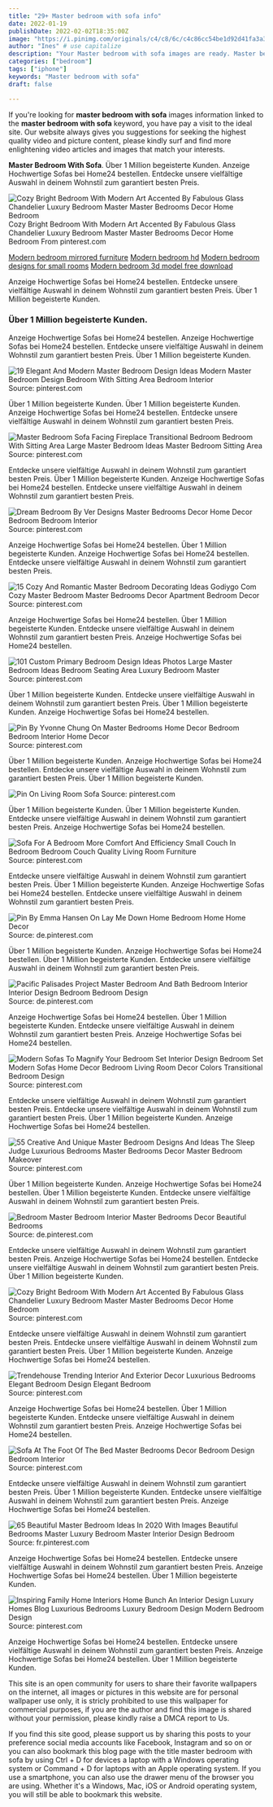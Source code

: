 ```yaml
---
title: "29+ Master bedroom with sofa info"
date: 2022-01-19
publishDate: 2022-02-02T18:35:00Z
image: "https://i.pinimg.com/originals/c4/c8/6c/c4c86cc54be1d92d41fa3a3244bf97cd.jpg"
author: "Ines" # use capitalize
description: "Your Master bedroom with sofa images are ready. Master bedroom with sofa are a topic that is being searched for and liked by netizens now. You can Get the Master bedroom with sofa files here. Get all free photos."
categories: ["bedroom"]
tags: ["iphone"]
keywords: "Master bedroom with sofa"
draft: false

---
```


If you're looking for **master bedroom with sofa** images information linked to the **master bedroom with sofa** keyword, you have pay a visit to the ideal  site.  Our website always  gives you  suggestions  for seeking  the highest  quality video and picture  content, please kindly surf and find more enlightening video articles and images  that match your interests.

**Master Bedroom With Sofa**. Über 1 Million begeisterte Kunden. Anzeige Hochwertige Sofas bei Home24 bestellen. Entdecke unsere vielfältige Auswahl in deinem Wohnstil zum garantiert besten Preis.

![Cozy Bright Bedroom With Modern Art Accented By Fabulous Glass Chandelier Luxury Bedroom Master Master Bedrooms Decor Home Bedroom](https://i.pinimg.com/originals/a7/8a/01/a78a01d81d6b642d59d11548bc17250c.jpg "Cozy Bright Bedroom With Modern Art Accented By Fabulous Glass Chandelier Luxury Bedroom Master Master Bedrooms Decor Home Bedroom")
Cozy Bright Bedroom With Modern Art Accented By Fabulous Glass Chandelier Luxury Bedroom Master Master Bedrooms Decor Home Bedroom From pinterest.com

[Modern bedroom mirrored furniture](/modern-bedroom-mirrored-furniture/)
[Modern bedroom hd](/modern-bedroom-hd/)
[Modern bedroom designs for small rooms](/modern-bedroom-designs-for-small-rooms/)
[Modern bedroom 3d model free download](/modern-bedroom-3d-model-free-download/)

Anzeige Hochwertige Sofas bei Home24 bestellen. Entdecke unsere vielfältige Auswahl in deinem Wohnstil zum garantiert besten Preis. Über 1 Million begeisterte Kunden.

### Über 1 Million begeisterte Kunden.

Anzeige Hochwertige Sofas bei Home24 bestellen. Anzeige Hochwertige Sofas bei Home24 bestellen. Entdecke unsere vielfältige Auswahl in deinem Wohnstil zum garantiert besten Preis. Über 1 Million begeisterte Kunden.


![19 Elegant And Modern Master Bedroom Design Ideas Modern Master Bedroom Design Bedroom With Sitting Area Bedroom Interior](https://i.pinimg.com/originals/92/fb/29/92fb2933ae74ab78fccc613ec6b389b7.jpg "19 Elegant And Modern Master Bedroom Design Ideas Modern Master Bedroom Design Bedroom With Sitting Area Bedroom Interior")
Source: pinterest.com

Über 1 Million begeisterte Kunden. Über 1 Million begeisterte Kunden. Anzeige Hochwertige Sofas bei Home24 bestellen. Entdecke unsere vielfältige Auswahl in deinem Wohnstil zum garantiert besten Preis.

![Master Bedroom Sofa Facing Fireplace Transitional Bedroom Bedroom With Sitting Area Large Master Bedroom Ideas Master Bedroom Sitting Area](https://i.pinimg.com/originals/9b/81/96/9b819664a929557c51e6d8f568d35702.jpg "Master Bedroom Sofa Facing Fireplace Transitional Bedroom Bedroom With Sitting Area Large Master Bedroom Ideas Master Bedroom Sitting Area")
Source: pinterest.com

Entdecke unsere vielfältige Auswahl in deinem Wohnstil zum garantiert besten Preis. Über 1 Million begeisterte Kunden. Anzeige Hochwertige Sofas bei Home24 bestellen. Entdecke unsere vielfältige Auswahl in deinem Wohnstil zum garantiert besten Preis.

![Dream Bedroom By Ver Designs Master Bedrooms Decor Home Decor Bedroom Bedroom Interior](https://i.pinimg.com/originals/ff/a3/e1/ffa3e1c24421402d62832befe9334890.jpg "Dream Bedroom By Ver Designs Master Bedrooms Decor Home Decor Bedroom Bedroom Interior")
Source: pinterest.com

Anzeige Hochwertige Sofas bei Home24 bestellen. Über 1 Million begeisterte Kunden. Anzeige Hochwertige Sofas bei Home24 bestellen. Entdecke unsere vielfältige Auswahl in deinem Wohnstil zum garantiert besten Preis.

![15 Cozy And Romantic Master Bedroom Decorating Ideas Godiygo Com Cozy Master Bedroom Master Bedrooms Decor Apartment Bedroom Decor](https://i.pinimg.com/originals/61/b6/0e/61b60ebe9604bd333f46a9fe38cc47af.jpg "15 Cozy And Romantic Master Bedroom Decorating Ideas Godiygo Com Cozy Master Bedroom Master Bedrooms Decor Apartment Bedroom Decor")
Source: pinterest.com

Anzeige Hochwertige Sofas bei Home24 bestellen. Über 1 Million begeisterte Kunden. Entdecke unsere vielfältige Auswahl in deinem Wohnstil zum garantiert besten Preis. Anzeige Hochwertige Sofas bei Home24 bestellen.

![101 Custom Primary Bedroom Design Ideas Photos Large Master Bedroom Ideas Bedroom Seating Area Luxury Bedroom Master](https://i.pinimg.com/originals/f8/49/ae/f849aeff0e98a81c4f30a6fdbedf2e44.jpg "101 Custom Primary Bedroom Design Ideas Photos Large Master Bedroom Ideas Bedroom Seating Area Luxury Bedroom Master")
Source: pinterest.com

Über 1 Million begeisterte Kunden. Entdecke unsere vielfältige Auswahl in deinem Wohnstil zum garantiert besten Preis. Über 1 Million begeisterte Kunden. Anzeige Hochwertige Sofas bei Home24 bestellen.

![Pin By Yvonne Chung On Master Bedrooms Home Decor Bedroom Bedroom Interior Home Decor](https://i.pinimg.com/originals/d1/62/bb/d162bbd34ef01c5a4e53defe89173a4a.jpg "Pin By Yvonne Chung On Master Bedrooms Home Decor Bedroom Bedroom Interior Home Decor")
Source: pinterest.com

Über 1 Million begeisterte Kunden. Anzeige Hochwertige Sofas bei Home24 bestellen. Entdecke unsere vielfältige Auswahl in deinem Wohnstil zum garantiert besten Preis. Über 1 Million begeisterte Kunden.

![Pin On Living Room Sofa](https://i.pinimg.com/originals/32/93/ae/3293aeebbb4d2353cf2d649ed52b2a3a.jpg "Pin On Living Room Sofa")
Source: pinterest.com

Über 1 Million begeisterte Kunden. Über 1 Million begeisterte Kunden. Entdecke unsere vielfältige Auswahl in deinem Wohnstil zum garantiert besten Preis. Anzeige Hochwertige Sofas bei Home24 bestellen.

![Sofa For A Bedroom More Comfort And Efficiency Small Couch In Bedroom Bedroom Couch Quality Living Room Furniture](https://i.pinimg.com/originals/41/61/65/4161653b7650ff75d573d65eb469c266.jpg "Sofa For A Bedroom More Comfort And Efficiency Small Couch In Bedroom Bedroom Couch Quality Living Room Furniture")
Source: pinterest.com

Entdecke unsere vielfältige Auswahl in deinem Wohnstil zum garantiert besten Preis. Über 1 Million begeisterte Kunden. Anzeige Hochwertige Sofas bei Home24 bestellen. Entdecke unsere vielfältige Auswahl in deinem Wohnstil zum garantiert besten Preis.

![Pin By Emma Hansen On Lay Me Down Home Bedroom Home Home Decor](https://i.pinimg.com/originals/ca/2a/2d/ca2a2d13b88ab860a823582d4ff238f0.jpg "Pin By Emma Hansen On Lay Me Down Home Bedroom Home Home Decor")
Source: de.pinterest.com

Über 1 Million begeisterte Kunden. Anzeige Hochwertige Sofas bei Home24 bestellen. Über 1 Million begeisterte Kunden. Entdecke unsere vielfältige Auswahl in deinem Wohnstil zum garantiert besten Preis.

![Pacific Palisades Project Master Bedroom And Bath Bedroom Interior Interior Design Bedroom Bedroom Design](https://i.pinimg.com/originals/61/6d/9b/616d9be1e106c45672e759d2e81576a1.jpg "Pacific Palisades Project Master Bedroom And Bath Bedroom Interior Interior Design Bedroom Bedroom Design")
Source: de.pinterest.com

Anzeige Hochwertige Sofas bei Home24 bestellen. Über 1 Million begeisterte Kunden. Entdecke unsere vielfältige Auswahl in deinem Wohnstil zum garantiert besten Preis. Anzeige Hochwertige Sofas bei Home24 bestellen.

![Modern Sofas To Magnify Your Bedroom Set Interior Design Bedroom Set Modern Sofas Home Decor Bedroom Living Room Decor Colors Transitional Bedroom Design](https://i.pinimg.com/originals/1f/f2/6c/1ff26c72eae8ad92aaa291b484d10900.jpg "Modern Sofas To Magnify Your Bedroom Set Interior Design Bedroom Set Modern Sofas Home Decor Bedroom Living Room Decor Colors Transitional Bedroom Design")
Source: pinterest.com

Entdecke unsere vielfältige Auswahl in deinem Wohnstil zum garantiert besten Preis. Entdecke unsere vielfältige Auswahl in deinem Wohnstil zum garantiert besten Preis. Über 1 Million begeisterte Kunden. Anzeige Hochwertige Sofas bei Home24 bestellen.

![55 Creative And Unique Master Bedroom Designs And Ideas The Sleep Judge Luxurious Bedrooms Master Bedrooms Decor Master Bedroom Makeover](https://i.pinimg.com/564x/36/aa/ce/36aacebb870f1b8151d0445b7d63b2ef.jpg "55 Creative And Unique Master Bedroom Designs And Ideas The Sleep Judge Luxurious Bedrooms Master Bedrooms Decor Master Bedroom Makeover")
Source: pinterest.com

Über 1 Million begeisterte Kunden. Anzeige Hochwertige Sofas bei Home24 bestellen. Über 1 Million begeisterte Kunden. Entdecke unsere vielfältige Auswahl in deinem Wohnstil zum garantiert besten Preis.

![Bedroom Master Bedroom Interior Master Bedrooms Decor Beautiful Bedrooms](https://i.pinimg.com/originals/dd/5e/36/dd5e361c2d5b79e33a608e5822655197.jpg "Bedroom Master Bedroom Interior Master Bedrooms Decor Beautiful Bedrooms")
Source: de.pinterest.com

Entdecke unsere vielfältige Auswahl in deinem Wohnstil zum garantiert besten Preis. Anzeige Hochwertige Sofas bei Home24 bestellen. Entdecke unsere vielfältige Auswahl in deinem Wohnstil zum garantiert besten Preis. Über 1 Million begeisterte Kunden.

![Cozy Bright Bedroom With Modern Art Accented By Fabulous Glass Chandelier Luxury Bedroom Master Master Bedrooms Decor Home Bedroom](https://i.pinimg.com/originals/a7/8a/01/a78a01d81d6b642d59d11548bc17250c.jpg "Cozy Bright Bedroom With Modern Art Accented By Fabulous Glass Chandelier Luxury Bedroom Master Master Bedrooms Decor Home Bedroom")
Source: pinterest.com

Entdecke unsere vielfältige Auswahl in deinem Wohnstil zum garantiert besten Preis. Entdecke unsere vielfältige Auswahl in deinem Wohnstil zum garantiert besten Preis. Über 1 Million begeisterte Kunden. Anzeige Hochwertige Sofas bei Home24 bestellen.

![Trendehouse Trending Interior And Exterior Decor Luxurious Bedrooms Elegant Bedroom Design Elegant Bedroom](https://i.pinimg.com/originals/10/a3/41/10a3411e3cffbe3d8e2145c77571c2ff.jpg "Trendehouse Trending Interior And Exterior Decor Luxurious Bedrooms Elegant Bedroom Design Elegant Bedroom")
Source: pinterest.com

Anzeige Hochwertige Sofas bei Home24 bestellen. Über 1 Million begeisterte Kunden. Entdecke unsere vielfältige Auswahl in deinem Wohnstil zum garantiert besten Preis. Anzeige Hochwertige Sofas bei Home24 bestellen.

![Sofa At The Foot Of The Bed Master Bedrooms Decor Bedroom Design Bedroom Interior](https://i.pinimg.com/736x/13/96/48/1396485a799f055d3207bf09e3964ab0--master-bedrooms-the-end.jpg "Sofa At The Foot Of The Bed Master Bedrooms Decor Bedroom Design Bedroom Interior")
Source: pinterest.com

Entdecke unsere vielfältige Auswahl in deinem Wohnstil zum garantiert besten Preis. Über 1 Million begeisterte Kunden. Entdecke unsere vielfältige Auswahl in deinem Wohnstil zum garantiert besten Preis. Anzeige Hochwertige Sofas bei Home24 bestellen.

![65 Beautiful Master Bedroom Ideas In 2020 With Images Beautiful Bedrooms Master Luxury Bedroom Master Interior Design Bedroom](https://i.pinimg.com/originals/ec/d8/62/ecd862da79343e44662aa6fb4c0f5ee5.jpg "65 Beautiful Master Bedroom Ideas In 2020 With Images Beautiful Bedrooms Master Luxury Bedroom Master Interior Design Bedroom")
Source: fr.pinterest.com

Anzeige Hochwertige Sofas bei Home24 bestellen. Entdecke unsere vielfältige Auswahl in deinem Wohnstil zum garantiert besten Preis. Anzeige Hochwertige Sofas bei Home24 bestellen. Über 1 Million begeisterte Kunden.

![Inspiring Family Home Interiors Home Bunch An Interior Design Luxury Homes Blog Luxurious Bedrooms Luxury Bedroom Design Modern Bedroom Design](https://i.pinimg.com/originals/c4/c8/6c/c4c86cc54be1d92d41fa3a3244bf97cd.jpg "Inspiring Family Home Interiors Home Bunch An Interior Design Luxury Homes Blog Luxurious Bedrooms Luxury Bedroom Design Modern Bedroom Design")
Source: pinterest.com

Anzeige Hochwertige Sofas bei Home24 bestellen. Entdecke unsere vielfältige Auswahl in deinem Wohnstil zum garantiert besten Preis. Anzeige Hochwertige Sofas bei Home24 bestellen. Über 1 Million begeisterte Kunden.

This site is an open community for users to share their favorite wallpapers on the internet, all images or pictures in this website are for personal wallpaper use only, it is stricly prohibited to use this wallpaper for commercial purposes, if you are the author and find this image is shared without your permission, please kindly raise a DMCA report to Us.

If you find this site good, please support us by sharing this posts to your preference social media accounts like Facebook, Instagram and so on or you can also bookmark this blog page with the title master bedroom with sofa by using Ctrl + D for devices a laptop with a Windows operating system or Command + D for laptops with an Apple operating system. If you use a smartphone, you can also use the drawer menu of the browser you are using. Whether it's a Windows, Mac, iOS or Android operating system, you will still be able to bookmark this website.
